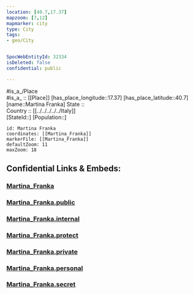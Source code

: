 ```yaml
---
location: [40.7,17.37] 
mapzoom: [7,12] 
mapmarker: city 
type: City
tags:
- geo/City


SpocWebEntityId: 32334
isDeleted: false
confidential: public

---
```

#is_a_/Place  
#is_a_ :: [[Place]] 
[has_place_longitude::17.37] 
[has_place_latitude::40.7] 
[name::Martina Franka] 
State ::  
Country :: [[../../../../../Italy]]  
[StateId::] 
[Population::] 



```leaflet
id: Martina Franka
coordinates: [[Martina_Franka]] 
markerFile: [[Martina_Franka]] 
defaultZoom: 11 
maxZoom: 18
```


## Confidential Links & Embeds: 

### [Martina_Franka](/_Standards/Earth/Continent/Europe/Europe~South/Italy/regions~Italy/Apulia/Taranto.Province/City/Martina_Franka.md) 

### [Martina_Franka.public](/_public/Earth/Continent/Europe/Europe~South/Italy/regions~Italy/Apulia/Taranto.Province/City/Martina_Franka.public.md) 

### [Martina_Franka.internal](/_internal/Earth/Continent/Europe/Europe~South/Italy/regions~Italy/Apulia/Taranto.Province/City/Martina_Franka.internal.md) 

### [Martina_Franka.protect](/_protect/Earth/Continent/Europe/Europe~South/Italy/regions~Italy/Apulia/Taranto.Province/City/Martina_Franka.protect.md) 

### [Martina_Franka.private](/_private/Earth/Continent/Europe/Europe~South/Italy/regions~Italy/Apulia/Taranto.Province/City/Martina_Franka.private.md) 

### [Martina_Franka.personal](/_personal/Earth/Continent/Europe/Europe~South/Italy/regions~Italy/Apulia/Taranto.Province/City/Martina_Franka.personal.md) 

### [Martina_Franka.secret](/_secret/Earth/Continent/Europe/Europe~South/Italy/regions~Italy/Apulia/Taranto.Province/City/Martina_Franka.secret.md)

